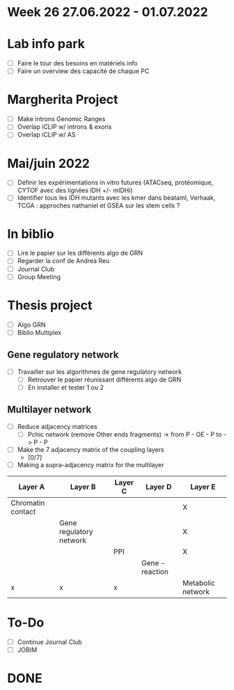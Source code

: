 # Week 26 27.06.2022 - 01.07.2022

# **Lab info park**

* [ ] Faire le tour des besoins en matériels info
* [ ] Faire un overview des capacité de chaque PC

# **Margherita Project**

* [ ] Make introns Genomic Ranges
* [ ] Overlap iCLIP w/ introns & exons
* [ ] Overlap iCLIP w/ AS

# Mai/juin 2022

* [ ] Définir les expérimentations in vitro futures (ATACseq, protéomique, CYTOF avec des lignées IDH +/- mIDHi)
* [ ] Identifier tous les IDH mutants avec les kmer dans beataml, Verhaak, TCGA : approches nathaniel et GSEA sur les stem cells ?

# In biblio

* [ ] Lire le papier sur les différents algo de GRN
* [ ] Regarder la conf de Andrea Reu
* [ ] Journal Club
* [ ] Group Meeting

# **Thesis project**

* [ ] Algo GRN
* [ ] Biblio Multiplex

## Gene regulatory network

* [ ] Travailler sur les algorithmes de gene regulatory network  
  * [ ] Retrouver le papier réunissant différents algo de GRN
  * [ ] En installer et tester 1 ou 2

## Multilayer network

* [ ] Reduce adjacency matrices
  * [ ] Pchic network (remove Other ends fragments) -> from P - OE - P to -> P - P
* [ ] Make the 7 adjacency matrix of the coupling layers
  * [0/7]
* [ ] Making a supra-adjacency matrix for the multilayer

| Layer A | Layer B | Layer C | Layer D | Layer E |
|---|---|---|---|---|
| Chromatin contact | | | | X |  
| | Gene regulatory network | | | X |  
| | | PPI | | X |
| | | | Gene - reaction | |
|x|x|x| | Metabolic network |

# To-Do

* [ ] Continue Journal Club
* [ ] JOBIM

# **DONE**
